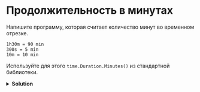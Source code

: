 # Продолжительность в минутах

Напишите программу, которая считает количество минут во временном отрезке.

```
1h30m = 90 min
300s = 5 min
10m = 10 min
```

Используйте для этого `time.Duration.Minutes()` из стандартной библиотеки.

<details>
    <summary><strong>Solution</strong></summary>

```go 
package main

import (
	"fmt"
	"time"
)

func main() {
    // считываем временной отрезок из os.Stdin
    // гарантируется, что значение корректное
    // не меняйте этот блок
    var s string
    fmt.Scan(&s)
    d, _ := time.ParseDuration(s)

    // выведите исходное значение
    // и количество минут в нем
    // в формате "исходное = X min"
    // используйте метод .Minutes() объекта d
    fmt.Println(s,"=", d.Minutes(), "min")
}
```

</details>